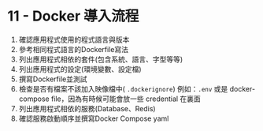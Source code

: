 # 11 - Docker 導入流程
1. 確認應用程式使用的程式語言與版本
2. 參考相同程式語言的Dockerfile寫法
3. 列出應用程式相依的套件(包含系統、語言、字型等等)
4. 列出應用程式的設定(環境變數、設定檔)
5. 撰寫Dockerfile並測試
6. 檢查是否有檔案不該加入映像檔中( `.dockerignore`)
   例如：`.env` 或是 docker-compose file，因為有時候可能會放一些 credential 在裏面
7. 列出應用程式相依的服務(Database、Redis)
8. 確認服務啟動順序並撰寫Docker Compose yaml